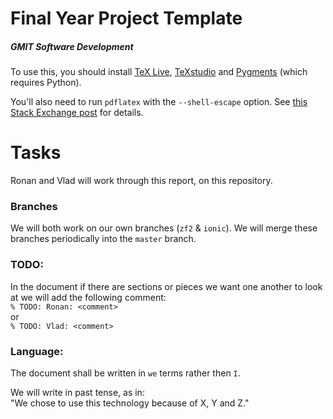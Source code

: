 # Final Year Project Template
##### GMIT Software Development

To use this, you should install [TeX Live](https://www.tug.org/texlive/), [TeXstudio](http://www.texstudio.org/) and [Pygments](http://pygments.org/download/) (which requires Python).

You'll also need to run ```pdflatex``` with the ```--shell-escape``` option.
See [this Stack Exchange post](http://tex.stackexchange.com/questions/99475/how-to-invoke-latex-with-the-shell-escape-flag-in-texmakerx) for details.

# Tasks
Ronan and Vlad will work through this report, on this repository.

### Branches
We will both work on our own branches (`zf2` & `ionic`).
We will merge these branches periodically into the `master` branch.

### TODO:
In the document if there are sections or pieces we want one another to look at
we will add the following comment:  
`% TODO: Ronan: <comment>`  
or  
`% TODO: Vlad: <comment>`  

### Language:
The document shall be written in `we` terms rather then `I`.

We will write in past tense, as in:  
"We chose to use this technology because of X, Y and Z."
